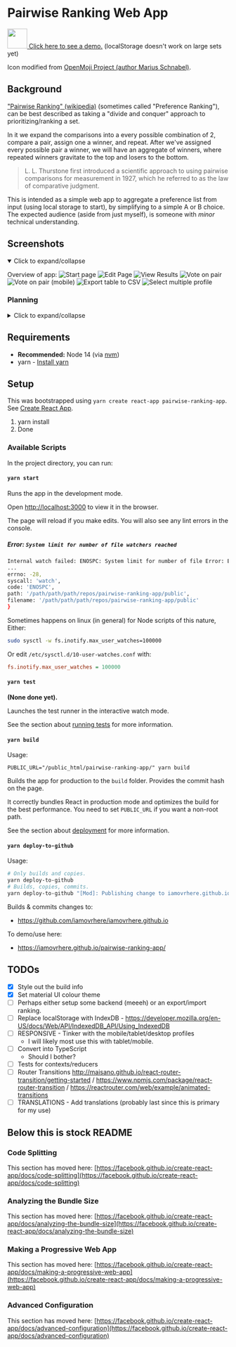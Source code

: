 # Pairwise Ranking Web App
[<img src="./public/favicon.ico?raw=true&sanitize=true" height="45" width="45"/>  Click here to see a demo.](https://iamovrhere.github.io/pairwise-ranking-app/) (localStorage doesn't work on large sets yet)

Icon modified from [OpenMoji Project (author Marius Schnabel)]( https://openmoji.org/library/#search=pear&emoji=1F350).

## Background
["Pairwise Ranking" (wikipedia)](https://en.wikipedia.org/wiki/Pairwise_comparison) (sometimes called "Preference Ranking"), can be best described as taking a "divide and conquer" approach to prioritizing/ranking a set.

In it we expand the comparisons into a every possible combination of 2, compare a pair, assign one a winner, and repeat. After we've assigned every possible pair a winner, we will have an aggregate of winners, where repeated winners gravitate to the top and losers to the bottom.

> L. L. Thurstone first introduced a scientific approach to using pairwise comparisons for measurement in 1927, which he referred to as the law of comparative judgment.

This is intended as a simple web app to aggregate a preference list from input (using local storage to start), by simplifying to a simple A or B choice. The expected audience (aside from just myself), is someone with _minor_ technical understanding.

## Screenshots

<details open>
  <summary>Click to expand/collapse</summary>

Overview of app:
![Start page](./screenshots/screenshot_0_create_profile.png)
![Edit Page](./screenshots/screenshot_1_edit_profile.png)
![View Results](./screenshots/screenshot_2_view_profile.png)
![Vote on pair](./screenshots/screenshot_3_vote_pair.png)
![Vote on pair (mobile)](./screenshots/screenshot_4_vote_pair_mobile.png)
![Export table to CSV](./screenshots/screenshot_5_export_csv.png)
![Select multiple profile](./screenshots/screenshot_6_select_profiles.png)

</details>

### Planning

<details close>
  <summary>Click to expand/collapse</summary>

Quick 30 second wire-frames for direction:
![Wire-frames of select and edit pages](./screenshots/screens_1_and_2_planning.jpg)
![Wire-frames of result and vote pages](./screenshots/screens_3_and_4_planning.jpg)

Screen 3 does need some refinement of when/where to have buttons.

</details>

## Requirements

* **Recommended:** Node 14 (via [nvm](https://github.com/nvm-sh/nvm#installing-and-updating))
* yarn - [Install yarn](https://classic.yarnpkg.com/en/docs/install/#debian-stable)

## Setup

This was bootstrapped using `yarn create react-app pairwise-ranking-app`. See [Create React App](https://github.com/facebook/create-react-app).

1. yarn install
1. Done

### Available Scripts

In the project directory, you can run:

#### `yarn start`

Runs the app in the development mode.

Open [http://localhost:3000](http://localhost:3000) to view it in the browser.

The page will reload if you make edits. You will also see any lint errors in the console.

#####  Error: `System limit for number of file watchers reached`

```bash
Internal watch failed: ENOSPC: System limit for number of file Error: ENOSPC: System limit for number of file watchers reached, watch '/path/path/path/repos/pairwise-ranking-app/public'
...
errno: -28,
syscall: 'watch',
code: 'ENOSPC',
path: '/path/path/path/repos/pairwise-ranking-app/public',
filename: '/path/path/path/repos/pairwise-ranking-app/public'
}
```

Sometimes happens on linux (in general) for Node scripts of this nature, Either:

```bash
sudo sysctl -w fs.inotify.max_user_watches=100000
```

Or edit `/etc/sysctl.d/10-user-watches.conf` with:
```ini
fs.inotify.max_user_watches = 100000
```

#### `yarn test`

**(None done yet).**

Launches the test runner in the interactive watch mode.

See the section about [running tests](https://facebook.github.io/create-react-app/docs/running-tests) for more information.

#### `yarn build`

Usage:
```
PUBLIC_URL="/public_html/pairwise-ranking-app/" yarn build
```

Builds the app for production to the `build` folder. Provides the commit hash on the page.

It correctly bundles React in production mode and optimizes the build for the best performance. You need to set `PUBLIC_URL` if you want a non-root path.

See the section about [deployment](https://facebook.github.io/create-react-app/docs/deployment) for more information.

#### `yarn deploy-to-github`

Usage:
```bash
# Only builds and copies.
yarn deploy-to-github
# Builds, copies, commits.
yarn deploy-to-github "[Mod]: Publishing change to iamovrhere.github.io"
```

Builds & commits changes to:
* https://github.com/iamovrhere/iamovrhere.github.io

To demo/use here:
* https://iamovrhere.github.io/pairwise-ranking-app/

## TODOs

- [x] Style out the build info
- [x] Set material UI colour theme
- [ ] Perhaps either setup some backend (meeeh) or an export/import ranking.
- [ ] Replace localStorage with IndexDB - https://developer.mozilla.org/en-US/docs/Web/API/IndexedDB_API/Using_IndexedDB
- [ ] RESPONSIVE - Tinker with the mobile/tablet/desktop profiles
    - I will likely most use this with tablet/mobile.
- [ ] Convert into TypeScript
    - Should I bother?
- [ ] Tests for contexts/reducers
- [ ] Router Transitions http://maisano.github.io/react-router-transition/getting-started / https://www.npmjs.com/package/react-router-transition / https://reactrouter.com/web/example/animated-transitions
- [ ] TRANSLATIONS - Add translations (probably last since this is primary for my use)

Below this is stock README
---


### Code Splitting

This section has moved here: [https://facebook.github.io/create-react-app/docs/code-splitting](https://facebook.github.io/create-react-app/docs/code-splitting)

### Analyzing the Bundle Size

This section has moved here: [https://facebook.github.io/create-react-app/docs/analyzing-the-bundle-size](https://facebook.github.io/create-react-app/docs/analyzing-the-bundle-size)

### Making a Progressive Web App

This section has moved here: [https://facebook.github.io/create-react-app/docs/making-a-progressive-web-app](https://facebook.github.io/create-react-app/docs/making-a-progressive-web-app)

### Advanced Configuration

This section has moved here: [https://facebook.github.io/create-react-app/docs/advanced-configuration](https://facebook.github.io/create-react-app/docs/advanced-configuration)


